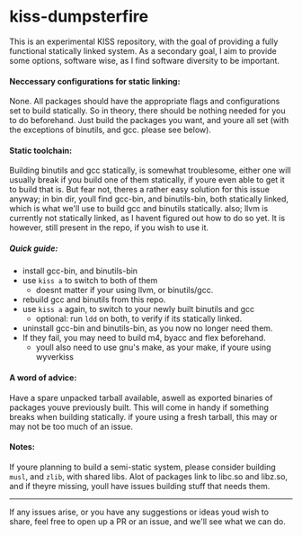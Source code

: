 # kiss-dumpsterfire

This is an experimental KISS repository, with the goal of providing a fully
functional statically linked system. 
As a secondary goal, I aim to provide some options, software wise, as I find
software diversity to be important. 


#### Neccessary configurations for static linking: 
None.
All packages should have the appropriate flags and configurations set to build
statically. So in theory, there should be nothing needed for you to do
beforehand. Just build the packages you want, and youre all set (with the
exceptions of binutils, and gcc. please see below).


#### Static toolchain:
Building binutils and gcc statically, is somewhat troublesome, either one will
usually break if you build one of them statically, if youre even able to get it
to build that is. But fear not, theres a rather easy solution for this issue
anyway; in bin dir, youll find gcc-bin, and binutils-bin, both statically
linked, which is what we'll use to build gcc and binutils statically.
also; llvm is currently not statically linked, as I havent figured out how
to do so yet. It is however, still present in the repo, if you wish to use it.


##### Quick guide:
* install gcc-bin, and binutils-bin
* use `kiss a` to switch to both of them
	* doesnt matter if your using llvm, or binutils/gcc.
* rebuild gcc and binutils from this repo. 
* use `kiss a` again, to switch to your newly built binutils and gcc
	* optional: run `ldd` on both, to verify if its statically linked.
* uninstall gcc-bin and binutils-bin, as you now no longer need them. 
* If they fail, you may need to build m4, byacc and flex beforehand.
	* youll also need to use gnu's make, as your make, if youre using wyverkiss


#### A word of advice:
Have a spare unpacked tarball available, aswell as exported binaries of packages youve
previously built. This will come in handy if something breaks when building
statically. if youre using a fresh tarball, this may or may not be too much of
an issue. 

#### Notes:
If youre planning to build a semi-static system, please consider building
`musl`, and `zlib`, with shared libs. Alot of packages link to libc.so
and libz.so, and if theyre missing, youll have issues building stuff that needs
them. 

---
If any issues arise, or you have any suggestions or ideas youd wish to share, feel free to
open up a PR or an issue, and we'll see what we can do.
